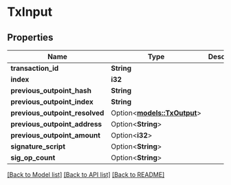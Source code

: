 # TxInput

## Properties

| Name                           | Type                                        | Description | Notes      |
| ------------------------------ | ------------------------------------------- | ----------- | ---------- |
| **transaction_id**             | **String**                                  |             |
| **index**                      | **i32**                                     |             |
| **previous_outpoint_hash**     | **String**                                  |             |
| **previous_outpoint_index**    | **String**                                  |             |
| **previous_outpoint_resolved** | Option<[**models::TxOutput**](TxOutput.md)> |             | [optional] |
| **previous_outpoint_address**  | Option<**String**>                          |             | [optional] |
| **previous_outpoint_amount**   | Option<**i32**>                             |             | [optional] |
| **signature_script**           | Option<**String**>                          |             | [optional] |
| **sig_op_count**               | Option<**String**>                          |             | [optional] |

[[Back to Model list]](../README.md#documentation-for-models) [[Back to API list]](../README.md#documentation-for-api-endpoints) [[Back to README]](../README.md)
